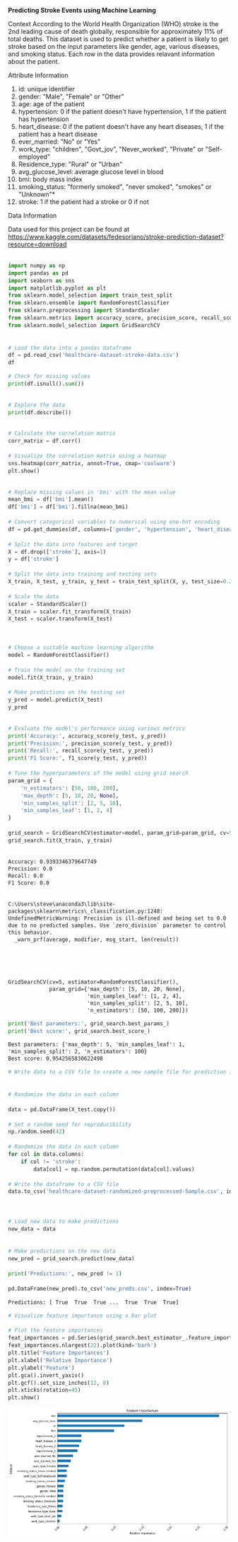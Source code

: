 **Predicting Stroke Events using Machine Learning**

Context
According to the World Health Organization (WHO) stroke is the 2nd leading cause of death globally, responsible for approximately 11% of total deaths.
This dataset is used to predict whether a patient is likely to get stroke based on the input parameters like gender, age, various diseases, and smoking status. Each row in the data provides relavant information about the patient.

Attribute Information
1) id: unique identifier
2) gender: "Male", "Female" or "Other"
3) age: age of the patient
4) hypertension: 0 if the patient doesn't have hypertension, 1 if the patient has hypertension
5) heart_disease: 0 if the patient doesn't have any heart diseases, 1 if the patient has a heart disease
6) ever_married: "No" or "Yes"
7) work_type: "children", "Govt_jov", "Never_worked", "Private" or "Self-employed"
8) Residence_type: "Rural" or "Urban"
9) avg_glucose_level: average glucose level in blood
10) bmi: body mass index
11) smoking_status: "formerly smoked", "never smoked", "smokes" or "Unknown"*
12) stroke: 1 if the patient had a stroke or 0 if not


Data Information

Data used for this project can be found at https://www.kaggle.com/datasets/fedesoriano/stroke-prediction-dataset?resource=download


```python

import numpy as np
import pandas as pd
import seaborn as sns
import matplotlib.pyplot as plt
from sklearn.model_selection import train_test_split
from sklearn.ensemble import RandomForestClassifier
from sklearn.preprocessing import StandardScaler
from sklearn.metrics import accuracy_score, precision_score, recall_score, f1_score
from sklearn.model_selection import GridSearchCV


# Load the data into a pandas dataframe
df = pd.read_csv('healthcare-dataset-stroke-data.csv')
df

```


```python
# Check for missing values
print(df.isnull().sum())

```


```python

# Explore the data
print(df.describe())

```


```python

# Calculate the correlation matrix
corr_matrix = df.corr()

# Visualize the correlation matrix using a heatmap
sns.heatmap(corr_matrix, annot=True, cmap='coolwarm')
plt.show()

```


```python

# Replace missing values in 'bmi' with the mean value
mean_bmi = df['bmi'].mean()
df['bmi'] = df['bmi'].fillna(mean_bmi)

# Convert categorical variables to numerical using one-hot encoding
df = pd.get_dummies(df, columns=['gender', 'hypertension', 'heart_disease', 'ever_married', 'work_type', 'Residence_type', 'smoking_status'])

# Split the data into features and target
X = df.drop(['stroke'], axis=1)
y = df['stroke']

# Split the data into training and testing sets
X_train, X_test, y_train, y_test = train_test_split(X, y, test_size=0.2, random_state=42)

# Scale the data
scaler = StandardScaler()
X_train = scaler.fit_transform(X_train)
X_test = scaler.transform(X_test)




```


```python
# Choose a suitable machine learning algorithm
model = RandomForestClassifier()

# Train the model on the training set
model.fit(X_train, y_train)

# Make predictions on the testing set
y_pred = model.predict(X_test)
y_pred
```


```python

# Evaluate the model's performance using various metrics
print('Accuracy:', accuracy_score(y_test, y_pred))
print('Precision:', precision_score(y_test, y_pred))
print('Recall:', recall_score(y_test, y_pred))
print('F1 Score:', f1_score(y_test, y_pred))

# Tune the hyperparameters of the model using grid search
param_grid = {
    'n_estimators': [50, 100, 200],
    'max_depth': [5, 10, 20, None],
    'min_samples_split': [2, 5, 10],
    'min_samples_leaf': [1, 2, 4]
}

grid_search = GridSearchCV(estimator=model, param_grid=param_grid, cv=5)
grid_search.fit(X_train, y_train)



```

    Accuracy: 0.9393346379647749
    Precision: 0.0
    Recall: 0.0
    F1 Score: 0.0
    

    C:\Users\steve\anaconda3\lib\site-packages\sklearn\metrics\_classification.py:1248: UndefinedMetricWarning: Precision is ill-defined and being set to 0.0 due to no predicted samples. Use `zero_division` parameter to control this behavior.
      _warn_prf(average, modifier, msg_start, len(result))
    




    GridSearchCV(cv=5, estimator=RandomForestClassifier(),
                 param_grid={'max_depth': [5, 10, 20, None],
                             'min_samples_leaf': [1, 2, 4],
                             'min_samples_split': [2, 5, 10],
                             'n_estimators': [50, 100, 200]})




```python
print('Best parameters:', grid_search.best_params_)
print('Best score:', grid_search.best_score_)
```

    Best parameters: {'max_depth': 5, 'min_samples_leaf': 1, 'min_samples_split': 2, 'n_estimators': 100}
    Best score: 0.9542565830622498
    


```python
# Write data to a CSV file to create a new sample file for prediction in prod


# Randomize the data in each column

data = pd.DataFrame(X_test.copy())

# Set a random seed for reproducibility
np.random.seed(42)

# Randomize the data in each column
for col in data.columns:
    if col != 'stroke':
        data[col] = np.random.permutation(data[col].values)

# Write the dataframe to a CSV file
data.to_csv('healthcare-dataset-randomized-preprocessed-Sample.csv', index=False)



# Load new data to make predictions
new_data = data


# Make predictions on the new data
new_pred = grid_search.predict(new_data)

print('Predictions:', new_pred != 1)

pd.DataFrame(new_pred).to_csv('new_preds.csv', index=True)
```

    Predictions: [ True  True  True ...  True  True  True]
    


```python
# Visualize feature importance using a bar plot

# Plot the feature importances
feat_importances = pd.Series(grid_search.best_estimator_.feature_importances_, index=X.columns)
feat_importances.nlargest(22).plot(kind='barh')
plt.title('Feature Importances')
plt.xlabel('Relative Importance')
plt.ylabel('Feature')
plt.gca().invert_yaxis()
plt.gcf().set_size_inches(12, 8)
plt.xticks(rotation=45)
plt.show()

```


    
![png](output_10_0.png)
    



```python

```


```python

```
